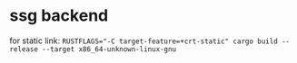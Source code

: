 ssg backend
=============


for static link: `RUSTFLAGS="-C target-feature=+crt-static" cargo build --release --target x86_64-unknown-linux-gnu`
